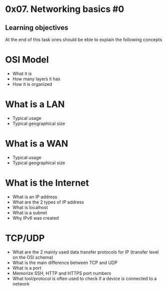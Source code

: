 # 0x07. Networking basics #0

## Learning objectives
At the end of this task ones should be eble to explain the following concepts

# OSI Model
- What it is
- How many layers it has
- How it is organized

# What is a LAN

- Typical usage
- Typical geographical size

# What is a WAN
- Typical usage
- Typical geographical size

# What is the Internet

- What is an IP address
- What are the 2 types of IP address
- What is localhost
- What is a subnet
- Why IPv6 was created

# TCP/UDP

- What are the 2 mainly used data transfer protocols for IP (transfer level on the OSI schema)
- What is the main difference between TCP and UDP
- What is a port
- Memorize SSH, HTTP and HTTPS port numbers
- What tool/protocol is often used to check if a device is connected to a network

